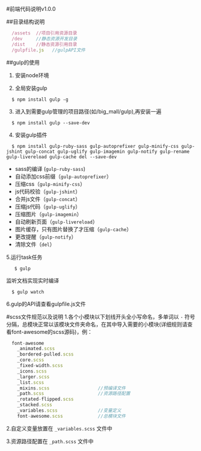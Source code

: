 #前端代码说明v1.0.0

##目录结构说明
```js
  /assets  //项目引用资源目录
  /dev     //静态资源开发目录
  /dist    //静态资源引用目录
  /gulpfile.js   //gulpAPI文件
```


##gulp的使用

1. 安装node环境

2. 全局安装gulp
  ```console
    $ npm install gulp -g
  ```
3. 进入到需要gulp管理的项目路径(如/big_mall/gulp),再安装一遍
  ```console
    $ npm install gulp --save-dev
  ```
  
4. 安装gulp插件
  
  ```console
    $ npm install gulp-ruby-sass gulp-autoprefixer gulp-minify-css gulp-jshint gulp-concat gulp-uglify gulp-imagemin gulp-notify gulp-rename gulp-livereload gulp-cache del --save-dev

  ``` 

  * sass的编译 (`gulp-ruby-sass`)
  * 自动添加css前缀（`gulp-autoprefixer`）
  * 压缩css（`gulp-minify-css`）
  * js代码校验（`gulp-jshint`）
  * 合并js文件（`gulp-concat`）
  * 压缩js代码（`gulp-uglify`）
  * 压缩图片（`gulp-imagemin`）
  * 自动刷新页面（`gulp-livereload`）
  * 图片缓存，只有图片替换了才压缩（`gulp-cache`）
  * 更改提醒（`gulp-notify`）
  * 清除文件（`del`）
  
  
5.运行task任务

 ```console
    $ gulp
  ```
  
  监听文档实现实时编译
  
  ```console
    $ gulp watch
  ```
  
6.gulp的API请查看gulpfile.js文件


#scss文件规范以及说明
1.各个小模块以下划线开头全小写命名，多单词以 `-` 符号分隔，总模块正常以该模块文件夹命名，在其中导入需要的小模块(详细规则请查看font-awesome的scss源码)，例：

```js
  font-awesome
    _animated.scss
    _bordered-pulled.scss
    _core.scss
    _fixed-width.scss
    _icons.scss
    _larger.scss
    _list.scss
    _mixins.scss                  //预编译文件
    _path.scss                    //资源路径配置
    _rotated-flipped.scss
    _stacked.scss
    _variables.scss               //变量定义
    font-awesome.scss             //总模块文件

```

2.自定义变量放置在 `_variables.scss` 文件中

3.资源路径配置在 `_path.scss` 文件中
